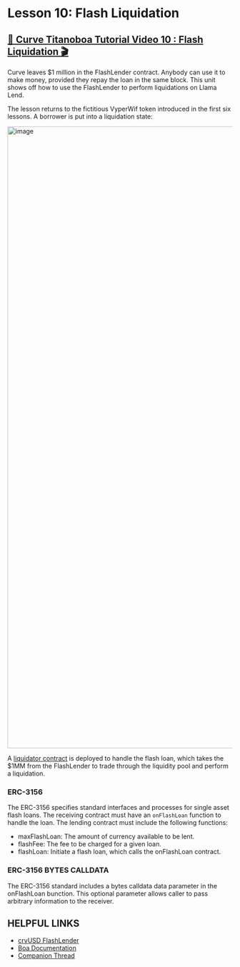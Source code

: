 # Lesson 10: Flash Liquidation

## [🎥 Curve Titanoboa Tutorial Video 10 : Flash Liquidation 🎬](https://youtu.be/LeTE3Blx-W0)

Curve leaves $1 million in the FlashLender contract.  Anybody can use it to make money, provided they repay the loan in the same block.  This unit shows off how to use the FlashLender to perform liquidations on Llama Lend.

The lesson returns to the fictitious VyperWif token introduced in the first six lessons.  A borrower is put into a liquidation state:

<img width="1393" alt="image" src="https://github.com/user-attachments/assets/35781fa2-47ef-4a00-8893-23e456dc6f7d" />

A [liquidator contract](liquidator.vy) is deployed to handle the flash loan, which takes the $1MM from the FlashLender to trade through the liquidity pool and perform a liquidation.

### ERC-3156

The ERC-3156 specifies standard interfaces and processes for single asset flash loans.
The receiving contract must have an `onFlashLoan` function to handle the loan.
The lending contract must include the following functions:

* maxFlashLoan: The amount of currency available to be lent.
* flashFee: The fee to be charged for a given loan.
* flashLoan: Initiate a flash loan, which calls the onFlashLoan contract.

### ERC-3156 BYTES CALLDATA

The ERC-3156 standard includes a bytes calldata data parameter in the onFlashLoan bunction.
This optional parameter allows caller to pass arbitrary information to the receiver.


## HELPFUL LINKS

* [crvUSD FlashLender](https://etherscan.io/address/0xa7a4bb50af91f90b6feb3388e7f8286af45b299b#code)
* [Boa Documentation](https://titanoboa.readthedocs.io/)
* [Companion Thread](https://x.com/CurveCap/status/1883874709038903362)
